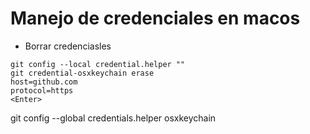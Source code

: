 # Manejo de credenciales en macos

- Borrar credenciasles
```
git config --local credential.helper ""
git credential-osxkeychain erase
host=github.com 
protocol=https 
<Enter>
```

git config --global credentials.helper osxkeychain

